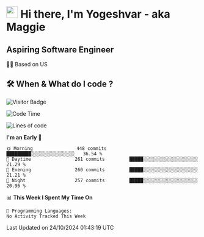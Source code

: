 <h1><img src="https://emojis.slackmojis.com/emojis/images/1531849430/4246/blob-sunglasses.gif?1531849430" width="30"/> Hi there, I'm Yogeshvar - aka Maggie</h1>

## Aspiring Software Engineer
🏂🏻  Based on US 

## 🛠 When & What do I code ?  

![Visitor Badge](https://visitor-badge.feriirawann.repl.co?username=yogeshvar&repo=yogeshvar&label=Visitors&style=plastic&color=%23457BFF&contentType=svg)

<!--START_SECTION:waka-->
![Code Time](http://img.shields.io/badge/Code%20Time-2%2C919%20hrs%2051%20mins-blue)

![Lines of code](https://img.shields.io/badge/From%20Hello%20World%20I%27ve%20Written-4.1%20million%20lines%20of%20code-blue)

**I'm an Early 🐤** 

```text
🌞 Morning                448 commits         █████████░░░░░░░░░░░░░░░░   36.54 % 
🌆 Daytime                261 commits         █████░░░░░░░░░░░░░░░░░░░░   21.29 % 
🌃 Evening                260 commits         █████░░░░░░░░░░░░░░░░░░░░   21.21 % 
🌙 Night                  257 commits         █████░░░░░░░░░░░░░░░░░░░░   20.96 % 
```


📊 **This Week I Spent My Time On** 

```text
💬 Programming Languages: 
No Activity Tracked This Week
```


 Last Updated on 24/10/2024 01:43:19 UTC
<!--END_SECTION:waka-->
